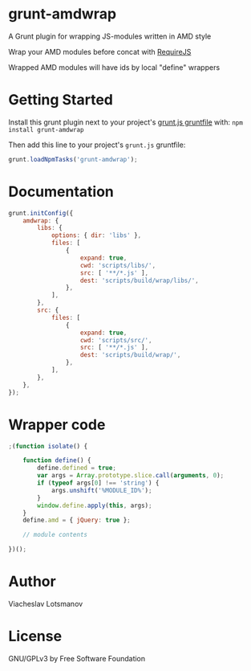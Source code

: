 grunt-amdwrap
=============

A Grunt plugin for wrapping JS-modules written in AMD style

Wrap your AMD modules before concat with [RequireJS](http://requirejs.org/)

Wrapped AMD modules will have ids by local "define" wrappers

Getting Started
===============

Install this grunt plugin next to your project's
[grunt.js gruntfile](http://gruntjs.com/getting-started "Getting Started")
with: ``npm install grunt-amdwrap``

Then add this line to your project's ``grunt.js`` gruntfile:

```javascript
grunt.loadNpmTasks('grunt-amdwrap');
```

Documentation
=============

```javascript
grunt.initConfig({
    amdwrap: {
        libs: {
            options: { dir: 'libs' },
            files: [
                {
                    expand: true,
                    cwd: 'scripts/libs/',
                    src: [ '**/*.js' ],
                    dest: 'scripts/build/wrap/libs/',
                },
            ],
        },
        src: {
            files: [
                {
                    expand: true,
                    cwd: 'scripts/src/',
                    src: [ '**/*.js' ],
                    dest: 'scripts/build/wrap/',
                },
            ],
        },
    },
});
```

Wrapper code
============

```javascript
;(function isolate() {

    function define() {
        define.defined = true;
        var args = Array.prototype.slice.call(arguments, 0);
        if (typeof args[0] !== 'string') {
            args.unshift('%MODULE_ID%');
        }
        window.define.apply(this, args);
    }
    define.amd = { jQuery: true };

    // module contents

})();
```

Author
======

Viacheslav Lotsmanov

License
=======

GNU/GPLv3 by Free Software Foundation
